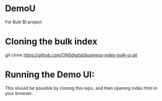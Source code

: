# DemoU

For Bulk BI project

# Cloning the bulk index

git clone https://github.com/ONSdigital/business-index-bulk-ui.git

# Running the Demo UI:

This should be possible by cloning this repo, and then opening index.html in your browser.


